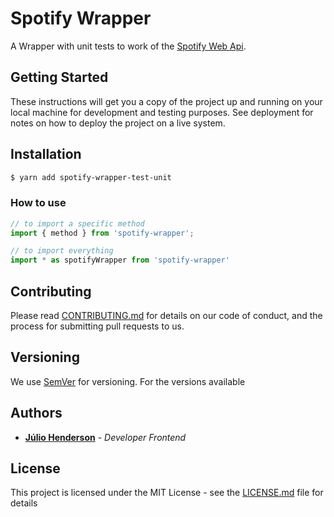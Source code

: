 # Spotify Wrapper

A Wrapper with unit tests to work of the [Spotify Web Api](https://developer.spotify.com/documentation/web-api/).

## Getting Started

These instructions will get you a copy of the project up and running on your local machine for development and testing purposes. See deployment for notes on how to deploy the project on a live system.

## Installation
```sh
$ yarn add spotify-wrapper-test-unit
```

### How to use
```js
// to import a specific method
import { method } from 'spotify-wrapper';

// to import everything
import * as spotifyWrapper from 'spotify-wrapper'
```

## Contributing

Please read [CONTRIBUTING.md](CONTRIBUTING.md) for details on our code of conduct, and the process for submitting pull requests to us.

## Versioning

We use [SemVer](http://semver.org/) for versioning. For the versions available

## Authors

* [**Júlio Henderson**](https://linkedin.com/in/juliohenderson/) - *Developer Frontend*

## License

This project is licensed under the MIT License - see the [LICENSE.md](LICENSE.md) file for details
